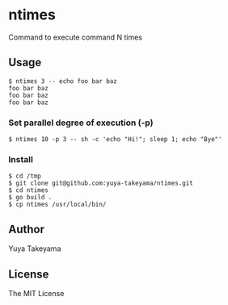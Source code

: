 # ntimes

Command to execute command N times

## Usage

```
$ ntimes 3 -- echo foo bar baz
foo bar baz
foo bar baz
foo bar baz
```

### Set parallel degree of execution (-p)

```
$ ntimes 10 -p 3 -- sh -c 'echo "Hi!"; sleep 1; echo "Bye"'
```

### Install

```
$ cd /tmp
$ git clone git@github.com:yuya-takeyama/ntimes.git
$ cd ntimes
$ go build .
$ cp ntimes /usr/local/bin/
```

## Author

Yuya Takeyama

## License

The MIT License
